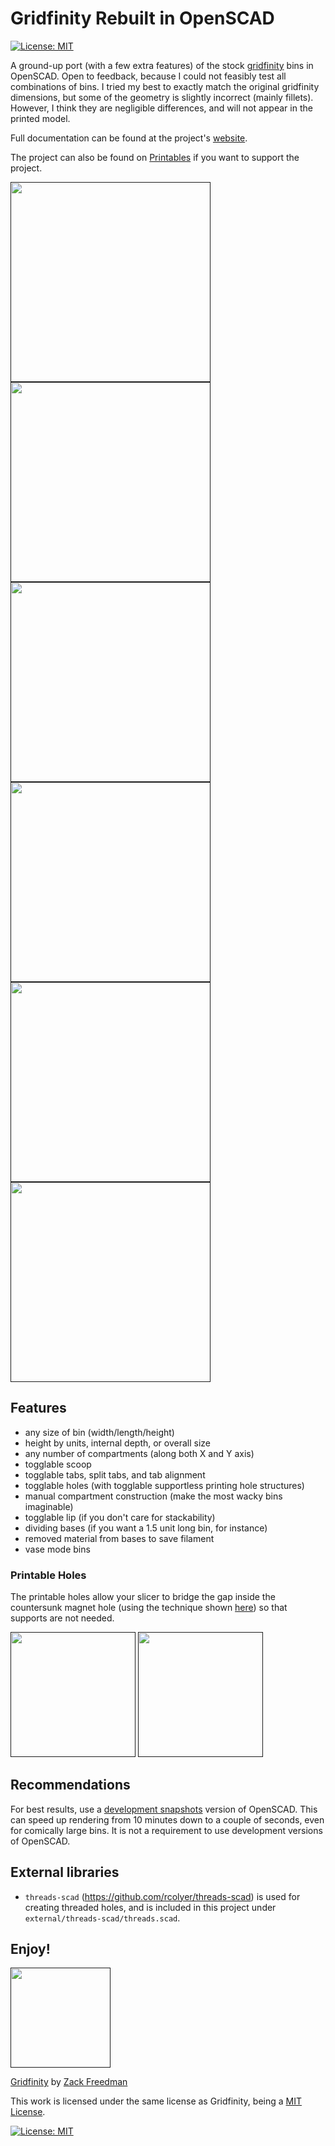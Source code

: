 # Gridfinity Rebuilt in OpenSCAD

[![License: MIT](https://img.shields.io/badge/License-MIT-yellow.svg)](https://opensource.org/licenses/MIT)

A ground-up port (with a few extra features) of the stock [gridfinity](https://www.youtube.com/watch?v=ra_9zU-mnl8) bins in OpenSCAD. Open to feedback, because I could not feasibly test all combinations of bins. I tried my best to exactly match the original gridfinity dimensions, but some of the geometry is slightly incorrect (mainly fillets). However, I think they are negligible differences, and will not appear in the printed model.

Full documentation can be found at the project's [website](https://kennetek.github.io/gridfinity-rebuilt-openscad/).

The project can also be found on [Printables](https://www.printables.com/model/274917-gridfinity-rebuilt-in-openscad) if you want to support the project.

[<img src="./images/base_dimension.gif" width="320">]()
[<img src="./images/compartment_dimension.gif" width="320">]()
[<img src="./images/height_dimension.gif" width="320">]()
[<img src="./images/tab_dimension.gif" width="320">]()
[<img src="./images/holes_dimension.gif" width="320">]()
[<img src="./images/custom_dimension.gif" width="320">]()

## Features
- any size of bin (width/length/height)
- height by units, internal depth, or overall size
- any number of compartments (along both X and Y axis)
- togglable scoop
- togglable tabs, split tabs, and tab alignment
- togglable holes (with togglable supportless printing hole structures)
- manual compartment construction (make the most wacky bins imaginable)
- togglable lip (if you don't care for stackability)
- dividing bases (if you want a 1.5 unit long bin, for instance)
- removed material from bases to save filament
- vase mode bins

### Printable Holes
The printable holes allow your slicer to bridge the gap inside the countersunk magnet hole (using the technique shown [here](https://www.youtube.com/watch?v=W8FbHTcB05w)) so that supports are not needed.

[<img src="./images/slicer_holes.png" height="200">]()
[<img src="./images/slicer_holes_top.png" height="200">]()

## Recommendations
For best results, use a [development snapshots](https://openscad.org/downloads.html#snapshots) version of OpenSCAD. This can speed up rendering from 10 minutes down to a couple of seconds, even for comically large bins. It is not a requirement to use development versions of OpenSCAD.

## External libraries

- `threads-scad` (https://github.com/rcolyer/threads-scad) is used for creating threaded holes, and is included in this project under `external/threads-scad/threads.scad`.

## Enjoy!

[<img src="./images/spin.gif" width="160">]()

[Gridfinity](https://www.youtube.com/watch?v=ra_9zU-mnl8) by [Zack Freedman](https://www.youtube.com/c/ZackFreedman/about)

This work is licensed under the same license as Gridfinity, being a
[MIT License](https://opensource.org/licenses/MIT).

[![License: MIT](https://img.shields.io/badge/License-MIT-yellow.svg)](https://opensource.org/licenses/MIT)
